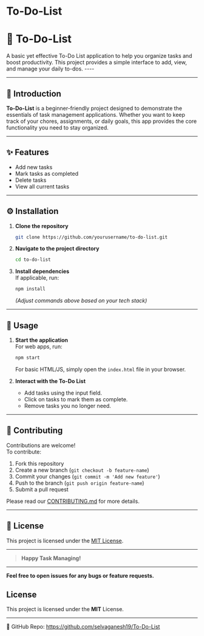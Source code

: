 # To-Do-List

# 📝 To-Do-List

A basic yet effective To-Do List application to help you organize tasks and boost productivity. This project provides a simple interface to add, view, and manage your daily to-dos. ----

---

## 📖 Introduction

**To-Do-List** is a beginner-friendly project designed to demonstrate the essentials of task management applications. Whether you want to keep track of your chores, assignments, or daily goals, this app provides the core functionality you need to stay organized.

---

## ✨ Features

- Add new tasks
- Mark tasks as completed
- Delete tasks
- View all current tasks

---

## ⚙️ Installation

1. **Clone the repository**
   ```bash
   git clone https://github.com/yourusername/to-do-list.git
   ```
2. **Navigate to the project directory**
   ```bash
   cd to-do-list
   ```
3. **Install dependencies**  
   If applicable, run:
   ```bash
   npm install
   ```
   *(Adjust commands above based on your tech stack)*

---

## 🚀 Usage

1. **Start the application**  
   For web apps, run:
   ```bash
   npm start
   ```
   For basic HTML/JS, simply open the `index.html` file in your browser.

2. **Interact with the To-Do List**
   - Add tasks using the input field.
   - Click on tasks to mark them as complete.
   - Remove tasks you no longer need.

---

## 🤝 Contributing

Contributions are welcome!  
To contribute:

1. Fork this repository
2. Create a new branch (`git checkout -b feature-name`)
3. Commit your changes (`git commit -m 'Add new feature'`)
4. Push to the branch (`git push origin feature-name`)
5. Submit a pull request

Please read our [CONTRIBUTING.md](CONTRIBUTING.md) for more details.

---

## 📄 License

This project is licensed under the [MIT License](LICENSE).

---

> **Happy Task Managing!**

---

**Feel free to open issues for any bugs or feature requests.**

## License
This project is licensed under the **MIT** License.

---
🔗 GitHub Repo: https://github.com/selvaganesh19/To-Do-List
